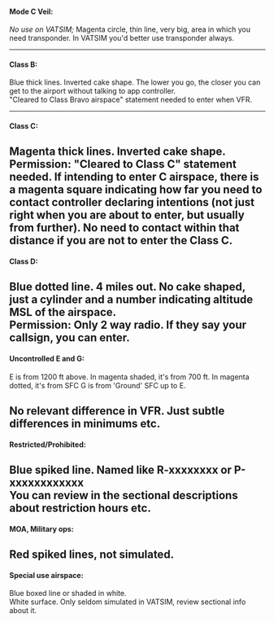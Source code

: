 #### Mode C Veil:  
_No use on VATSIM;_ Magenta circle, thin line, very big, area in which you need transponder. In VATSIM you'd better use transponder always.  

---
#### Class B:  
Blue thick lines. Inverted cake shape. The lower you go, the closer you can get to the airport without talking to app controller.  
"Cleared to Class Bravo airspace" statement needed to enter when VFR.  

---
#### Class C:  
Magenta thick lines. Inverted cake shape. 
Permission: "Cleared to Class C" statement needed. If intending to enter C airspace, there is a magenta square indicating how far you need to contact controller declaring intentions (not just right when you are about to enter, but usually from further). No need to contact within that distance if you are not to enter the Class C.  
---

#### Class D:  
Blue dotted line. 4 miles out. No cake shaped, just a cylinder and a number indicating altitude MSL of the airspace.  
Permission: Only 2 way radio. If they say your callsign, you can enter.
---

#### Uncontrolled E and G:  
E is from 1200 ft above.  In magenta shaded, it's from 700 ft. In magenta dotted, it's from SFC
G is from 'Ground' SFC up to E.  

No relevant difference in VFR. Just subtle differences in minimums etc.  
---

#### Restricted/Prohibited:  
Blue spiked line.  Named like R-xxxxxxxx or P-xxxxxxxxxxxx  
You can review in the sectional descriptions about restriction hours etc.
---

#### MOA, Military ops:  
Red spiked lines, not simulated.
---

#### Special use airspace:  
Blue boxed line or shaded in white.  
White surface. Only seldom simulated in VATSIM, review sectional info about it.




####

